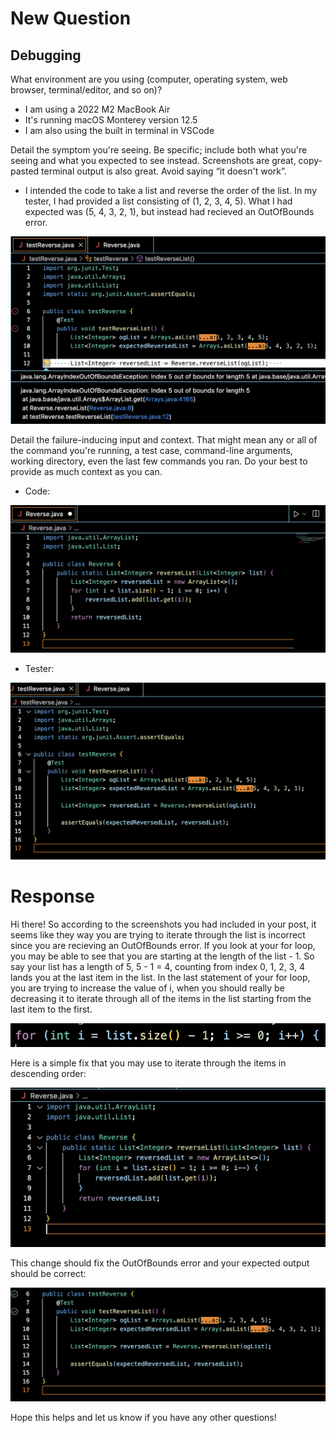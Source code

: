 # New Question

## Debugging

What environment are you using (computer, operating system, web browser, terminal/editor, and so on)?
* I am using a 2022 M2 MacBook Air
* It's running macOS Monterey version 12.5
* I am also using the built in terminal in VSCode

Detail the symptom you're seeing. Be specific; include both what you're seeing and what you expected to see instead. Screenshots are great, copy-pasted terminal output is also great. Avoid saying “it doesn't work”.
* I intended the code to take a list and reverse the order of the list. In my tester, I had provided a list consisting of (1, 2, 3, 4, 5). What I had expected was (5, 4, 3, 2, 1), but instead had recieved an OutOfBounds error.

![image](image4.png)

Detail the failure-inducing input and context. That might mean any or all of the command you're running, a test case, command-line arguments, working directory, even the last few commands you ran. Do your best to provide as much context as you can.
* Code:

![image](image5.png)

* Tester:

![image](image1.png)

# Response
Hi there! So according to the screenshots you had included in your post, it seems like they way you are trying to iterate through the list is incorrect since you are recieving an OutOfBounds error. If you look at your for loop, you may be able to see that you are starting at the length of the list - 1. So say your list has a length of 5, 5 - 1 = 4, counting from index 0, 1, 2, 3, 4 lands you at the last item in the list. In the last statement of your for loop, you are trying to increase the value of i, when you should really be decreasing it to iterate through all of the items in the list starting from the last item to the first. 

![image](image2.png)

Here is a simple fix that you may use to iterate through the items in descending order:

![image](image3.png)

This change should fix the OutOfBounds error and your expected output should be correct:

![image](image6.png)

Hope this helps and let us know if you have any other questions!
